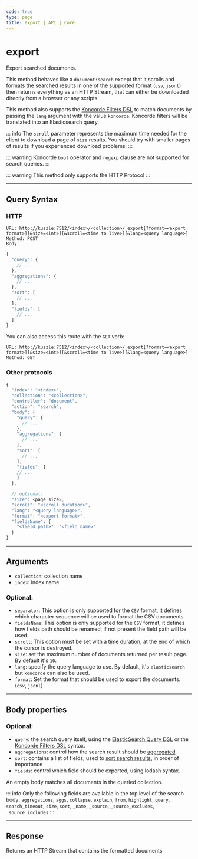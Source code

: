 ```yaml
---
code: true
type: page
title: export | API | Core
---
```


# export

<SinceBadge version="2.17.0"/>

Export searched documents.

This method behaves like a `document:search` except that it scrolls and formats the searched results in one of the supported format (`csv`, `jsonl`) then returns everything as an HTTP Stream,
that can either be downloaded directly from a browser or any scripts.

This method also supports the [Koncorde Filters DSL](/core/2/api/koncorde-filters-syntax) to match documents by passing the `lang` argument with the value `koncorde`.
Koncorde filters will be translated into an Elasticsearch query.

::: info
The `scroll` parameter represents the maximum time needed for the client to download a page of `size` results.
You should try with smaller pages of results if you experienced download problems.
:::

::: warning
Koncorde `bool` operator and `regexp` clause are not supported for search queries.
:::

::: warning
This method only supports the HTTP Protocol
:::

---

## Query Syntax

### HTTP

```http
URL: http://kuzzle:7512/<index>/<collection>/_export[?format=<export format>][&size=<int>][&scroll=<time to live>][&lang=<query language>]
Method: POST
Body:
```

```js
{
  "query": {
    // ...
  },
  "aggregations": {
    // ...
  },
  "sort": [
    // ...
  ],
  "fields": [
    // ...
  ]
}
```

You can also access this route with the `GET` verb:

```http
URL: http://kuzzle:7512/<index>/<collection>/_export[?format=<export format>][&size=<int>][&scroll=<time to live>][&lang=<query language>]
Method: GET
```

### Other protocols

```js
{
  "index": "<index>",
  "collection": "<collection>",
  "controller": "document",
  "action": "search",
  "body": {
    "query": {
      // ...
    },
    "aggregations": {
      // ...
    },
    "sort": [
      // ...
    ],
    "fields": [
    // ...
    ]
  },

  // optional:
  "size": <page size>,
  "scroll": "<scroll duration>",
  "lang": "<query language>",
  "format": "<export format>",
  "fieldsName": {
    "<field path>": "<field name>"
  }
}
```

---

## Arguments

- `collection`: collection name
- `index`: index name

### Optional:

- `separator`: This option is only supported for the `CSV` format, it defines which character sequence will be used to format the CSV documents
- `fieldsName`: This option is only supported for the `CSV` format, it defines how fields path should be renamed, if not present the field path will be used.
- `scroll`: This option must be set with a [time duration](https://www.elastic.co/guide/en/elasticsearch/reference/7.4/common-options.html#time-units), at the end of which the cursor is destroyed.
- `size`: set the maximum number of documents returned per result page. By default it's `10`.
- `lang`: specify the query language to use. By default, it's `elasticsearch` but `koncorde` can also be used.
- `format`: Set the format that should be used to export the documents. (`csv`, `jsonl`)

---

## Body properties

### Optional:

- `query`: the search query itself, using the [ElasticSearch Query DSL](https://www.elastic.co/guide/en/elasticsearch/reference/7.4/query-dsl.html) or the [Koncorde Filters DSL](/core/2/api/koncorde-filters-syntax) syntax.
- `aggregations`: control how the search result should be [aggregated](https://www.elastic.co/guide/en/elasticsearch/reference/7.4/search-aggregations.html)
- `sort`: contains a list of fields, used to [sort search results](https://www.elastic.co/guide/en/elasticsearch/reference/7.4/search-request-sort.html), in order of importance
- `fields`: control which field should be exported, using lodash syntax.

An empty body matches all documents in the queried collection.

::: info
Only the following fields are available in the top level of the search body: `aggregations`, `aggs`, `collapse`, `explain`, `from`, `highlight`, `query`, `search_timeout`, `size`, `sort`, `_name`, `_source`, `_source_excludes`, `_source_includes`
:::

---

## Response

Returns an HTTP Stream that contains the formatted documents